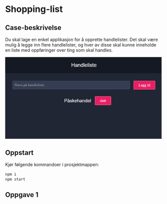 # Shopping-list

## Case-beskrivelse

Du skal lage en enkel applikasjon for å opprette handlelister. Det skal være mulig å legge inn flere handlelister, og hver av disse skal kunne inneholde en liste med oppføringer over ting som skal handles.

![Screenshot](handleliste.png)

## Oppstart

Kjør følgende kommandoer i prosjektmappen:

```
npm i
npm start
```

## Oppgave 1
